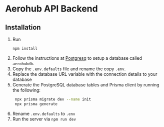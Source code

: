 # Aerohub API Backend

## Installation
1. Run
   ```bash
   npm install
   ```
2. Follow the instructions at [Postgresq](https://www.postgresql.org/docs/16/index.html) to setup a database called `aerohubdb`.
3. Copy the `.env.defaults` file and rename the copy `.env`.
4. Replace the database URL variable with the connection details to your database
5. Generate the PostgreSQL database tables and Prisma client by running the following:
   ```bash
    npx prisma migrate dev --name init
    npx prisma generate
    ```
6. Rename `.env.defaults` to `.env`
7. Run the server via `npm run dev`
